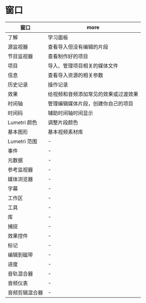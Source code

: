 # 窗口

| 窗口           | more                                 |
| -------------- | ------------------------------------ |
| 了解           | 学习面板                             |
| 源监视器       | 查看导入但没有编辑的片段             |
| 节目监视器     | 查看制作好的项目                     |
| 项目           | 导入、管理项目相关的媒体文件         |
| 信息           | 查看导入资源的相关参数               |
| 历史记录       | 操作记录                             |
| 效果           | 给视频和音频添加常见的效果或过渡效果 |
| 时间轴         | 管理编辑媒体片段，创建你自己的项目   |
| 时间码         | 辅助时间轴时间显示                   |
| Lumetri 颜色   | 调整片段颜色                         |
| 基本图形       | 基本视频素材库                       |
| Lumetri 范围   | -                                    |
| 事件           | -                                    |
| 元数据         | -                                    |
| 参考监视器     | -                                    |
| 媒体浏览器     | -                                    |
| 字幕           | -                                    |
| 工作区         | -                                    |
| 工具           | -                                    |
| 库             | -                                    |
| 捕捉           | -                                    |
| 效果控件       | -                                    |
| 标记           | -                                    |
| 编辑到磁带     | -                                    |
| 进度           | -                                    |
| 音轨混合器     | -                                    |
| 音频仪表       | -                                    |
| 音频剪辑混合器 | -                                    |
